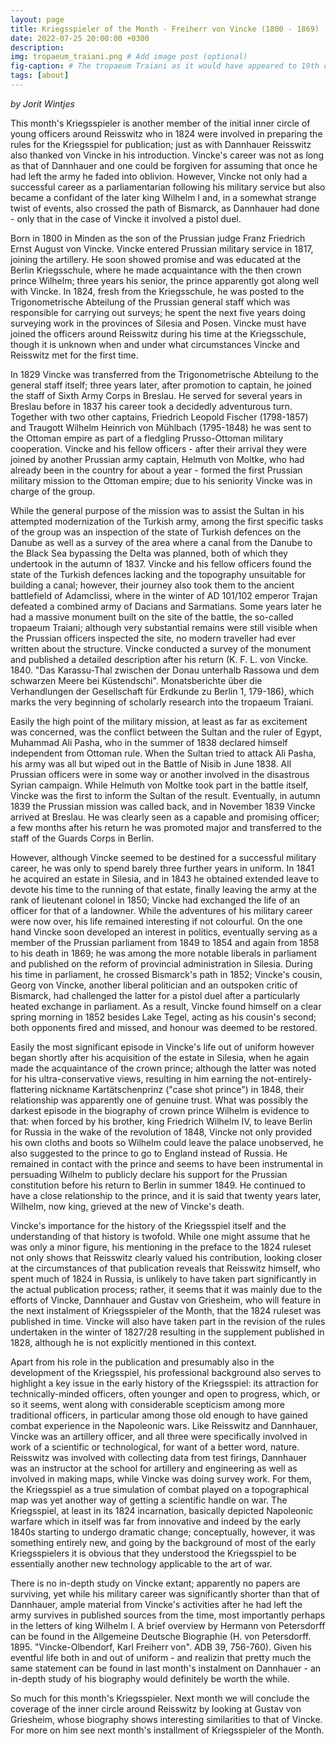```yaml
---
layout: page
title: Kriegsspieler of the Month - Freiherr von Vincke (1800 - 1869)
date: 2022-07-25 20:00:00 +0300
description: 
img: tropaeum_traiani.png # Add image post (optional)
fig-caption: # The tropaeum Traiani as it would have appeared to 19th c. visitors (after Tocilesco, G.G. et al. 1895. Das Monument von Adamklissi - Tropaeum Traiani.  Wien: Alfred Hoelder, p. 1). # Add figcaption (optional)
tags: [about]
---
```


*by Jorit Wintjes*

This month's Kriegsspieler is another member of the initial inner circle of young officers around Reisswitz who in 1824 were involved in preparing the rules for the Kriegsspiel for publication; just as with Dannhauer Reisswitz also thanked von Vincke in his introduction. Vincke's career was not as long as that of Dannhauer and one could be forgiven for assuming that once he had left the army he faded into oblivion. However, Vincke not only had a successful career as a parliamentarian following his military service but also became a confidant of the later king Wilhelm I and, in a somewhat strange twist of events, also crossed the path of Bismarck, as Dannhauer had done - only that in the case of Vincke it involved a pistol duel.

Born in 1800 in Minden as the son of the Prussian judge Franz Friedrich Ernst August von Vincke. Vincke entered Prussian military service in 1817, joining the artillery. He soon showed promise and was educated at the Berlin Kriegsschule, where he made acquaintance with the then crown prince Wilhelm; three years his senior, the prince apparently got along well with Vincke. In 1824, fresh from the Kriegsschule, he was posted to the Trigonometrische Abteilung of the Prussian general staff which was responsible for carrying out surveys; he spent the next five years doing surveying work in the provinces of Silesia and Posen. Vincke must have joined the officers around Reisswitz during his time at the Kriegsschule, though it is unknown when and under what circumstances Vincke and Reisswitz met for the first time.

In 1829 Vincke was transferred from the Trigonometrische Abteilung to the general staff itself; three years later, after promotion to captain, he joined the staff of Sixth Army Corps in Breslau. He served for several years in Breslau before in 1837 his career took a decidedly adventurous turn. Together with two other captains, Friedrich Leopold Fischer (1798-1857) and Traugott Wilhelm Heinrich von Mühlbach (1795-1848) he was sent to the Ottoman empire as part of a fledgling Prusso-Ottoman military cooperation. Vincke and his fellow officers - after their arrival they were joined by another Prussian army captain, Helmuth von Moltke, who had already been in the country for about a year - formed the first Prussian military mission to the Ottoman empire; due to his seniority Vincke was in charge of the group. 

While the general purpose of the mission was to assist the Sultan in his attempted modernization of the Turkish army, among the first specific tasks of the group was an inspection of the state of Turkish defences on the Danube as well as a survey of the area where a canal from the Danube to the Black Sea bypassing the Delta was planned, both of which they undertook in the autumn of 1837. Vincke and his fellow officers found the state of the Turkish defences lacking and the topography unsuitable for building a canal; however, their journey also took them to the ancient battlefield of Adamclissi, where in the winter of AD 101/102 emperor Trajan defeated a combined army of Dacians and Sarmatians. Some years later he had a massive monument built on the site of the battle, the so-called tropaeum Traiani; although very substantial remains were still visible when the Prussian officers inspected the site, no modern traveller had ever written about the structure. Vincke conducted a survey of the monument and published a detailed description after his return (K. F. L. von Vincke. 1840. "Das Karassu-Thal zwischen der Donau unterhalb Rassowa und dem schwarzen Meere bei Küstendschi". Monatsberichte über die Verhandlungen der Gesellschaft für Erdkunde zu Berlin 1, 179-186), which marks the very beginning of scholarly research into the tropaeum Traiani.

Easily the high point of the military mission, at least as far as excitement was concerned, was the conflict between the Sultan and the ruler of Egypt, Muhammad Ali Pasha, who in the summer of 1838 declared himself independent from Ottoman rule. When the Sultan tried to attack Ali Pasha, his army was all but wiped out in the Battle of Nisib in June 1838. All Prussian officers were in some way or another involved in the disastrous Syrian campaign. While Helmuth von Moltke took part in the battle itself, Vincke was the first to inform the Sultan of the result. Eventually, in autumn 1839 the Prussian mission was called back, and in November 1839 Vincke arrived at Breslau. He was clearly seen as a capable and promising officer; a few months after his return he was promoted major and transferred to the staff of the Guards Corps in Berlin.

However, although Vincke seemed to be destined for a successful military career, he was only to spend barely three further years in uniform. In 1841 he acquired an estate in Silesia, and in 1843 he obtained extended leave to devote his time to the running of that estate, finally leaving the army at the rank of lieutenant colonel in 1850; Vincke had exchanged the life of an officer for that of a landowner. While the adventures of his military career were now over, his life remained interesting if not colourful. On the one hand Vincke soon developed an interest in politics, eventually serving as a member of the Prussian parliament from 1849 to 1854 and again from 1858 to his death in 1869; he was among the more notable liberals in parliament and published on the reform of provincial administration in Silesia. During his time in parliament, he crossed Bismarck's path in 1852; Vincke's cousin, Georg von Vincke, another liberal politician and an outspoken critic of Bismarck, had challenged the latter for a pistol duel after a particularly heated exchange in parliament. As a result, Vincke found himself on a clear spring morning in 1852 besides Lake Tegel, acting as his cousin's second; both opponents fired and missed, and honour was deemed to be restored.

Easily the most significant episode in Vincke's life out of uniform however began shortly after his acquisition of the estate in Silesia, when he again made the acquaintance of the crown prince; although the latter was noted for his ultra-conservative views, resulting in him earning the not-entirely-flattering nickname Kartätschenprinz ("case shot prince") in 1848, their relationship was apparently one of genuine trust. What was possibly the darkest episode in the biography of crown prince Wilhelm is evidence to that: when forced by his brother, king Friedrich Wilhelm IV, to leave Berlin for Russia in the wake of the revolution of 1848, Vincke not only provided his own cloths and boots so Wilhelm could leave the palace unobserved, he also suggested to the prince to go to England instead of Russia. He remained in contact with the prince and seems to have been instrumental in persuading Wilhelm to publicly declare his support for the Prussian constitution before his return to Berlin in summer 1849. He continued to have a close relationship to the prince, and it is said that twenty years later, Wilhelm, now king, grieved at the new of Vincke's death.

Vincke's importance for the history of the Kriegsspiel itself and the understanding of that history is twofold. While one might assume that he was only a minor figure, his mentioning in the preface to the 1824 ruleset not only shows that Reisswitz clearly valued his contribution, looking closer at the circumstances of that publication reveals that Reisswitz himself, who spent much of 1824 in Russia, is unlikely to have taken part significantly in the actual publication process; rather, it seems that it was mainly due to the efforts of Vincke, Dannhauer and Gustav von Griesheim, who will feature in the next instalment of Kriegsspieler of the Month, that the 1824 ruleset was published in time. Vincke will also have taken part in the revision of the rules undertaken in the winter of 1827/28 resulting in the supplement published in 1828, although he is not explicitly mentioned in this context. 

Apart from his role in the publication and presumably also in the development of the Kriegsspiel, his professional background also serves to highlight a key issue in the early history of the Kriegsspiel: its attraction for technically-minded officers, often younger and open to progress, which, or so it seems, went along with considerable scepticism among more traditional officers, in particular among those old enough to have gained combat experience in the Napoleonic wars. Like Reisswitz and Dannhauer, Vincke was an artillery officer, and all three were specifically involved in work of a scientific or technological, for want of a better word, nature. Reisswitz was involved with collecting data from test firings, Dannhauer was an instructor at the school for artillery and engineering as well as involved in making maps, while Vincke was doing survey work. For them, the Kriegsspiel as a true simulation of combat played on a topographical map was yet another way of getting a scientific handle on war. The Kriegsspiel, at least in its 1824 incarnation, basically depicted Napoleonic warfare which in itself was far from innovative and indeed by the early 1840s starting to undergo dramatic change; conceptually, however, it was something entirely new, and going by the background of most of the early Kriegsspielers it is obvious that they understood the Kriegsspiel to be essentially another new technology applicable to the art of war.

There is no in-depth study on Vincke extant; apparently no papers are surviving, yet while his military career was significantly shorter than that of Dannhauer, ample material from Vincke's activities after he had left the army survives in published sources from the time, most importantly perhaps in the letters of king Wilhelm I. A brief overview by Hermann von Petersdorff can be found in the Allgemeine Deutsche Biographie (H. von Petersdorff. 1895. "Vincke-Olbendorf, Karl Freiherr von". ADB 39, 756-760). Given his eventful life both in and out of uniform - and realizin that pretty much the same statement can be found in last month's instalment on Dannhauer - an in-depth study of his biography would definitely be worth the while.

So much for this month's Kriegsspieler. Next month we will conclude the coverage of the inner circle around Reisswitz by looking at Gustav von Griesheim, whose biography shows interesting similarities to that of Vincke. For more on him see next month's installment of Kriegsspieler of the Month.
